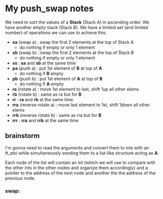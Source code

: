 # My push_swap notes

We need to sort the values of a **Stack** (Stack A) in ascending order. We have another empty stack (Stack B). We have a limited set (and limited number) of operations we can use to achieve this:

- **sa** (swap a) : swap the first 2 elements at the top of Stack A
    - do nothing if empty or only 1 element
- **sb** (swap b) : swap the first 2 elements at the top of Stack B
    - do nothing if empty or only 1 element
- **ss** : **sa** and **sb** at the same time
- **pa** (push a) : put 1st element of **B** at top of **A**
    - do nothing if **B** empty
- **pb** (push b) : put 1st element of **A** at top of **B**
    - do nothing if **A** empty
- **ra** (rotate a) : move 1st element to last, shift 1up all other elems
- **rb** (rotate b) : same as ra but for **B**
- **rr** : **ra** and **rb** at the same time
- **rra** (reverse rotate a) : move last element to 1st, shift 1down all other elems
- **rrb** (reverse rotate b) : same as rra but for **B**
- **rrr** : **rra** and **rrb** at the same time

## brainstorm

I'm gonna need to read the arguments and convert them to ints with an ft_atoi while simultaneously sending them to a list-like structure acting as **A**.

Each node of the list will contain an int (which we will use to compare with the other ints in the other nodes and organize them accordingly) and a pointer to the address of the next node and another the the address of the previous node.

### swap:

